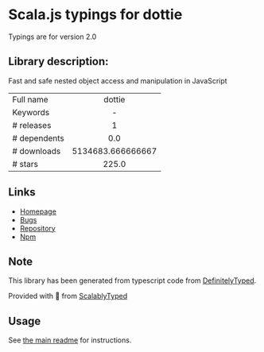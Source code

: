 
# Scala.js typings for dottie

Typings are for version 2.0

## Library description:
Fast and safe nested object access and manipulation in JavaScript

|                    |                 |
| ------------------ | :-------------: |
| Full name          | dottie |
| Keywords           | - |
| # releases         | 1 |
| # dependents       | 0.0 |
| # downloads        | 5134683.666666667 |
| # stars            | 225.0 |

## Links
- [Homepage](https://github.com/mickhansen/dottie.js#readme)
- [Bugs](https://github.com/mickhansen/dottie.js/issues)
- [Repository](https://github.com/mickhansen/dottie.js)
- [Npm](https://www.npmjs.com/package/dottie)
    


## Note
This library has been generated from typescript code from [DefinitelyTyped](https://definitelytyped.org).

Provided with :purple_heart: from [ScalablyTyped](https://github.com/oyvindberg/ScalablyTyped)

## Usage
See [the main readme](../../readme.md) for instructions.


